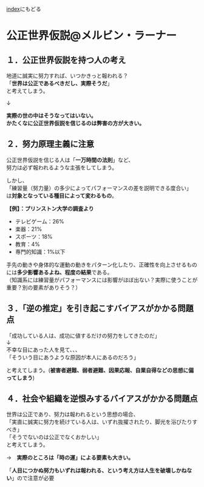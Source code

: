 [index](/mynote.github.io/)にもどる

# 公正世界仮説@メルビン・ラーナー

## １．公正世界仮説を持つ人の考え

地道に誠実に努力すれば、いつかきっと報われる？  
「**世界は公正であるべきだし、実際そうだ**」  
と考えてしまう。

↓

**実際の世の中はそうなってはいない。**  
**かたくなに公正世界仮説を信じるのは弊害の方が大きい。**


## ２．努力原理主義に注意

公正世界仮説を信じる人は「**一万時間の法則**」など、  
努力は必ず報われるような主張をしてしまう。

しかし、  
「練習量（努力量）の多少によってパフォーマンスの差を説明できる度合い」  
は**対象となっている種目によって変わるもの**。

**【例】：プリンストン大学の調査より**

- テレビゲーム：26%
- 楽器：21%
- スポーツ：18%
- 教育：4%
- 専門的知識：1%以下

手先の動きや身体的な運動の動きをパターン化したり、正確性を向上させるものには**多少影響あるよね、程度の結果**である。  
（知識系には練習量がパフォーマンスには影響がほぼ出ない？実際に使うことが重要？別の要素がありそう？）


## ３．「逆の推定」を引き起こすバイアスがかかる問題点

「成功している人は、成功に値するだけの努力をしてきたのだ」  
↓  
不幸な目にあった人を見て、、、  
「そういう目にあうような原因が本人にあるのだろう」  

と考えてしまう。(**被害者避難、弱者避難、因果応報、自業自得などの思想に偏ってしまう**)


## ４．社会や組織を逆恨みするバイアスがかかる問題点

世界は公正であり、努力は報われるという思想の場合、  
「実直に誠実に努力を続けている人は、いずれ抜擢されたり、脚光を浴びたりすべき」  
「そうでないのは公正でなくおかしい」  
と考えてしまう。

→　**実際のところは「時の運」による要素も大きい。**

「**人目につかぬ努力もいずれは報われる、という考え方は人生を破壊しかねない**」ので注意が必要




